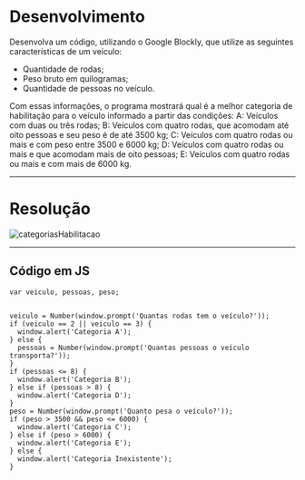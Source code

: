 # Desenvolvimento

Desenvolva um código, utilizando o Google Blockly, que utilize as seguintes características de um veículo:
- Quantidade de rodas;
- Peso bruto em quilogramas;
- Quantidade de pessoas no veículo.

Com essas informações, o programa mostrará qual é a melhor categoria de habilitação para o veículo informado a partir das condições:
A: Veículos com duas ou três rodas;
B: Veículos com quatro rodas, que acomodam até oito pessoas e seu peso é de até 3500 kg;
C: Veículos com quatro rodas ou mais e com peso entre 3500 e 6000 kg;
D: Veículos com quatro rodas ou mais e que acomodam mais de oito pessoas;
E: Veículos com quatro rodas ou mais e com mais de 6000 kg.

---

# Resolução

![categoriasHabilitacao](https://github.com/alvesdanrley/FAP_Softex/assets/129902303/116d53fb-ce90-4299-b734-a4eeac1f5178)

---

## Código em JS

```
var veiculo, pessoas, peso;


veiculo = Number(window.prompt('Quantas rodas tem o veículo?'));
if (veiculo == 2 || veiculo == 3) {
  window.alert('Categoria A');
} else {
  pessoas = Number(window.prompt('Quantas pessoas o veículo transporta?'));
}
if (pessoas <= 8) {
  window.alert('Categoria B');
} else if (pessoas > 8) {
  window.alert('Categoria D');
}
peso = Number(window.prompt('Quanto pesa o veículo?'));
if (peso > 3500 && peso <= 6000) {
  window.alert('Categoria C');
} else if (peso > 6000) {
  window.alert('Categoria E');
} else {
  window.alert('Categoria Inexistente');
}

